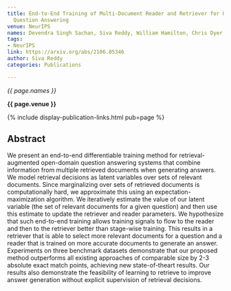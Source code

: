 ```yaml
---
title: End-to-End Training of Multi-Document Reader and Retriever for Open-Domain
  Question Answering
venue: NeurIPS
names: Devendra Singh Sachan, Siva Reddy, William Hamilton, Chris Dyer, Dani Yogatama
tags:
- NeurIPS
link: https://arxiv.org/abs/2106.05346
author: Siva Reddy
categories: Publications

---
```


*{{ page.names }}*

**{{ page.venue }}**

{% include display-publication-links.html pub=page %}

## Abstract

We present an end-to-end differentiable training method for retrieval-augmented open-domain question answering systems that combine information from multiple retrieved documents when generating answers. We model retrieval decisions as latent variables over sets of relevant documents. Since marginalizing over sets of retrieved documents is computationally hard, we approximate this using an expectation-maximization algorithm. We iteratively estimate the value of our latent variable (the set of relevant documents for a given question) and then use this estimate to update the retriever and reader parameters. We hypothesize that such end-to-end training allows training signals to flow to the reader and then to the retriever better than stage-wise training. This results in a retriever that is able to select more relevant documents for a question and a reader that is trained on more accurate documents to generate an answer. Experiments on three benchmark datasets demonstrate that our proposed method outperforms all existing approaches of comparable size by 2-3 absolute exact match points, achieving new state-of-theart results. Our results also demonstrate the feasibility of learning to retrieve to improve answer generation without explicit supervision of retrieval decisions.